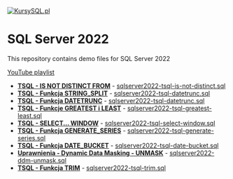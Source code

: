 <a href="https://www.kursysql.pl"><img src="https://www.kursysql.pl/wp-content/uploads/2022/03/Frame-3.png" title="KursySQL.pl" alt="KursySQL.pl"></a>
# SQL Server 2022
This repository contains demo files for SQL Server 2022 

<a href="https://www.youtube.com/playlist?list=PLLbGIlLHMPz2A6hOUMCiWI4I7tAaFyTpv">YouTube playlist</a>




- <a href="https://www.youtube.com/watch?v=JTABe9OJKJQ&list=PLLbGIlLHMPz2A6hOUMCiWI4I7tAaFyTpv&index=3">**TSQL - IS NOT DISTINCT FROM**</a> - <a href="https://github.com/kursysql/SQL-Server-2022/blob/main/sqlserver2022-tsql-is-not-distinct.sql">sqlserver2022-tsql-is-not-distinct.sql</a>
- <a href="https://www.youtube.com/watch?v=Uamf_FknWJ8&list=PLLbGIlLHMPz2A6hOUMCiWI4I7tAaFyTpv&index=4">**TSQL - Funkcja STRING_SPLIT**</a> - <a href="https://github.com/kursysql/SQL-Server-2022/blob/main/sqlserver2022-tsql-datetrunc.sql">sqlserver2022-tsql-datetrunc.sql</a>
- <a href="https://www.youtube.com/watch?v=cu-c2TKncHY&list=PLLbGIlLHMPz2A6hOUMCiWI4I7tAaFyTpv&index=5">**TSQL - Funkcja DATETRUNC**</a> - <a href="https://github.com/kursysql/SQL-Server-2022/blob/main/sqlserver2022-tsql-datetrunc.sql">sqlserver2022-tsql-datetrunc.sql</a>
- <a href="https://www.youtube.com/watch?v=txeojBl6Pg8&list=PLLbGIlLHMPz2A6hOUMCiWI4I7tAaFyTpv&index=6">**TSQL - Funkcje GREATEST i LEAST**</a> - <a href="https://github.com/kursysql/SQL-Server-2022/blob/main/sqlserver2022-tsql-greatest-least.sql">sqlserver2022-tsql-greatest-least.sql</a>
- <a href="https://youtu.be/8_KGkVQlIvA">**TSQL - SELECT... WINDOW**</a> - <a href="https://github.com/kursysql/SQL-Server-2022/blob/main/sqlserver2022-tsql-select-window.sql">sqlserver2022-tsql-select-window.sql</a>
- <a href="https://youtu.be/Df3QeECI_yM">**TSQL - Funkcja GENERATE_SERIES**</a> - <a href="https://github.com/kursysql/SQL-Server-2022/blob/main/sqlserver2022-tsql-generate-series.sql">sqlserver2022-tsql-generate-series.sql</a>
- <a href="https://youtu.be/GpU0DdAykKU">**TSQL - Funkcja DATE_BUCKET**</a> - <a href="https://github.com/kursysql/SQL-Server-2022/blob/main/sqlserver2022-tsql-date-bucket.sql">sqlserver2022-tsql-date-bucket.sql</a>
- <a href="https://youtu.be/WcyR90h-8ks">**Uprawnienia - Dynamic Data Masking - UNMASK**</a> - <a href="https://github.com/kursysql/SQL-Server-2022/blob/main/sqlserver2022-ddm-unmask.sql">sqlserver2022-ddm-unmask.sql</a>
- <a href="https://youtu.be/RtsJEkoWtkA)">**TSQL - Funkcja TRIM**</a> - <a href="https://github.com/kursysql/SQL-Server-2022/blob/main/sqlserver2022-tsql-trim.sql">sqlserver2022-tsql-trim.sql</a>








